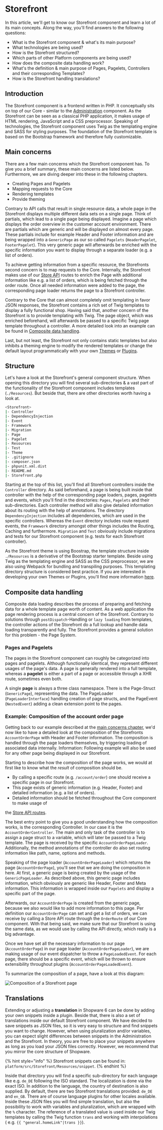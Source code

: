 # Storefront

In this article, we'll get to know our Storefront component and learn a lot of its main concepts. Along the way, you'll find answers to the following questions:

* What is the Storefront component & what's its main purpose?
* What technologies are being used?
* How is the Storefront structured?
* Which parts of other Platform components are being used?
* How does the composite data handling work?
* What's the definition & main purpose of Pages, Pagelets, Controllers and their corresponding Templates?
* How is the Storefront handling translations?

## Introduction

The Storefront component is a frontend written in PHP. It conceptually sits on top of our Core - similar to the [Administration](administration-concept.md) component. As the Storefront can be seen as a classical PHP application, it makes usage of HTML rendering, JavaScript and a CSS preprocessor. Speaking of technologies, the Storefront component uses Twig as the templating engine and SASS for styling purposes. The foundation of the Storefront template is based on the Bootstrap framework and therefore fully customizable.

## Main concerns

There are a few main concerns which the Storefront component has. To give you a brief summary, these main concerns are listed below. Furthermore, we are diving deeper into these in the following chapters.

* Creating Pages and Pagelets
* Mapping requests to the Core
* Rendering templates
* Provide theming

Contrary to API calls that result in single resource data, a whole page in the Storefront displays multiple different data sets on a single page. Think of partials, which lead to a single page being displayed. Imagine a page which displays the order overview in the customer account environment. There are partials which are generic and will be displayed on almost every page. These partials include for example Header and Footer information and are being wrapped into a `GenericPage` as our so called `Pagelets` \(`HeaderPagelet`, `FooterPagelet`\). This very generic page will afterwards be enriched with the specific information you want to display through a separate loader \(e.g. a list of orders\).

To achieve getting information from a specific resource, the Storefronts second concern is to map requests to the Core. Internally, the Storefront makes use of our [Store API](../../api/store-api.md) routes to enrich the Page with additional information like e.g. a list of orders, which is being fetched through the order route. Once all needed information were added to the page, the corresponding page loader returns the page to a Storefront controller.

Contrary to the Core that can almost completely omit templating in favor JSON responses, the Storefront contains a rich set of Twig templates to display a fully functional shop. Having said that, another concern of the Storefront is to provide templating with Twig. The page object, which was enriched beforehand, will afterwards be passed to a specific Twig page template throughout a controller. A more detailed look into an example can be found in [Composite data handling](storefront-concept.md#composite-data-handling).

Last, but not least, the Storefront not only contains static templates but also inhibits a theming engine to modify the rendered templates or change the default layout programmatically with your own [Themes](../../../guides/plugins/themes/) or [Plugins]().

## Structure

Let's have a look at the Storefront's general component structure. When opening this directory you will find several sub-directories & a vast part of the functionality of the Storefront component includes templates \(`./Resources`\). But beside that, there are other directories worth having a look at.

```bash
<Storefront>
|- Controller
|- DependencyInjection
|- Event
|- Framework
|- Migration
|- Page
|- Pagelet
|- Resources
|- Test
|- Theme
|- .gitignore
|- composer.json
|- phpunit.xml.dist
|- README.md
|- Storefront.php
```

Starting at the top of this list, you'll find all Storefront controllers inside the `Controller` directory. As said beforehand, a page is being built inside that controller with the help of the corresponding page loaders, pages, pagelets and events, which you'll find in the directories: `Pages`, `Pagelets` and their sub-directories. Each controller method will also give detailed information about its routing with the help of annotations. The directory `DependencyInjection` includes all dependencies, which are used in the specific controllers. Whereas the `Event` directory includes route request events, the `Framework` directory amongst other things includes the Routing, Caching and furthermore. `Migration` and `Test` obviously include migrations and tests for our Storefront component \(e.g. tests for each Storefront controller\).

As the Storefront theme is using Boostrap, the template structure inside `./Resources` is a derivative of the Bootstrap starter template. Beside using Twig as the templating engine and SASS as the CSS preprocessor, we are also using Webpack for bundling and transpiling purposes. This templating directory structure is considered best practice. If you are interested in developing your own Themes or Plugins, you'll find more information [here]().

## Composite data handling

Composite data loading describes the process of preparing and fetching data for a whole template page worth of content. As a web application the page rendering process is a central concern of the Storefront. Contrary to solutions through `postDispatch`-Handling or `lazy loading` from templates, the controller actions of the Storefront do a full lookup and handle data loading transparently and fully. The Storefront provides a general solution for this problem - the Page System.

### Pages and Pagelets

The pages in the Storefront component can roughly be categorized into pages and pagelets. Although functionally identical, they represent different usages of the page's data. A page is generally rendered into a full template, whereas a **pagelet** is either a part of a page or accessible through a XHR route, sometimes even both.

A single **page** is always a three class namespace. There is the Page-Struct \(`GenericPage`\), representing the data. The PageLoader \(`PageLoaderInterface`\) handling creation of page structs, and the PageEvent \(`NestedEvent`\) adding a clean extension point to the pages.

### Example: Composition of the account order page

Getting back to our example described at the [main concerns chapter](storefront-concept.md#main-concerns), we'd now like to have a detailed look at the composition of the Storefronts `AccountOrderPage` with Header and Footer information. The composition is handled through the page loaders themselves, by triggering loading of associated data internally. Information: Following example will also be used for any other page being displayed in our Storefront.

Starting to describe how the composition of the page works, we would at first like to know what the _result_ of composition should be.

* By calling a specific route \(e.g. `/account/order`\) one should receive a specific page in our Storefront.
* This page exists of generic information \(e.g. Header, Footer\) and detailed information \(e.g. a list of orders\).
* Detailed information should be fetched throughout the Core component to make usage of

the [Store API routes](../../../concepts/api/store-api.md).

The best entry point to give you a good understanding how the composition works, is the corresponding Controller. In our case it is the `AccountOrderController`. The main and only task of the controller is to assign a page struct to a variable, which will later be passed to a Twig template. The page is received by the specific `AccountOrderPageLoader`. Additionally, the method annotations of the controller do also set routing information like path, name, options and methods.

Speaking of the page loader \(`AccountOrderPageLoader`\) which returns the page \(`AccountOrderPage`\), you'll see that we are doing the composition in here. At first, a generic page is being created by the usage of the `GenericPageLoader`. As described above, this generic page includes information, which obviously are generic like Header, Footer and Meta information. This information is wrapped inside our `Pagelets` and display a specific part of the page.

Afterwards, our `AccountOrderPage` is created from the generic page, because we also would like to add more information to this page. Per definition our `AccountOrderPage` can set and get a list of orders, we can receive by calling a Store API route through the `OrderRoute` of our Core component. With that being said, we make sure that our Storefront is using the same data, as we would use by calling the API directly, which really is a big advantage.

Once we have set all the necessary information to our page \(`AccountOrderPage`\) in our page loader \(`AccountOrderPageLoader`\), we are making usage of our event dispatcher to throw a `PageLoadedEvent`. For each page, there should be a specific event, which will be thrown to ensure extensibility throughout plugins \(`AccountOrderPageLoadedEvent`\).

To summarize the composition of a page, have a look at this diagram:

![Composition of a Storefront page](../../../.gitbook/assets/concepts-storefront-composite-data-loading.png)

## Translations

Extending or adjusting a **translation** in Shopware 6 can be done by adding your own snippets inside a plugin. Beside that, there is also a set of translations inside our default Storefront component. We have decided to save snippets as JSON files, so it is very easy to structure and find snippets you want to change. However, when using pluralization and/or variables, you can expect slight differences between snippets in the Administration and the Storefront. In theory, you are free to place your snippets anywhere as long as you load your JSON files correctly. However, we recommend that you mirror the core structure of Shopware.

{% hint style="info" %}
Storefront snippets can be found in: `platform/src/Storefront/Resources/snippet`.
{% endhint %}

Inside that directory you will find a specific sub-directory for each language like e.g. `de_DE` following the ISO standard. The localization is done via the exact ISO. In addition to the language, the country of destination is also supplied. By default, there are two Storefront translations provided: `de_DE` and `en_GB`. There are of course language plugins for other locales available. Inside these JSON files you will find simple translation, but also the possibility to work with variables and pluralization, which are wrapped with the `%` character. The reference of a translated value is used inside our Twig templates by calling the Twig function `trans` and working with interpolations \( e.g. `{{ "general.homeLink"|trans }}`\).

